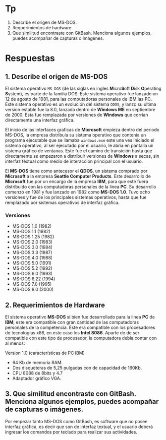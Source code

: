 # Tp 

1. Describe el origen de MS-DOS.
2. Requerimientos de hardware.
3. Que similitud encontraste con GitBash. Menciona algunos ejemplos, puedes acompañar de capturas o imágenes.

# Respuestas

## 1. Describe el origen de MS-DOS
El sistema operativo `MS-DOS` (de las siglas en ingles **M**icro**S**oft **D**isk **O**perating **S**ystem), es parte de la familia DOS. Este sistema operativo fue lanzado un 12 de agosto de 1981, para las computadoras personales de IBM las PC. Este sistema operativo es un evolución del sistema `QDOS`, y lanzo su ultima version estable fue la 8.0, lanzada dentro de **Windows ME** en septiembre de 2000. Esta fue remplazada por versiones de **Windows** que corrían directamente una interfaz gráfica.

El inicio de las interfaces graficas de **Microsoft** empieza dentro del periodo MS-DOS, la empresa distribuía su sistema operativo que contenia un programa ejecutable que se llamaba `windows.exe` este una ves iniciado el sistema operativo, al ser ejecutado por el usuario, le abría en pantalla un sistema gráfico de ventanas. Este fue el camino de transición hasta que directamente se empezaron a distribuir versiones de **Windows** a secas, sin interfaz textual como medio de interacción principal con el usuario.

El **MS-DOS** tiene como antecesor el **QDOS**, un sistema comprado por **Microsoft** a la empresa **Seattle Computer Products**. Este desarrollo de **Microsoft** fue por un encargo de la empresa **IBM**, para que este fuera distribuido con las computadoras personales de la linea **PC**. Su desarrollo comenzó en 1981 y fue lanzado en 1982 como **MS-DOS 1.0**. Tuvo ocho versiones y fue de los principales sistemas operativos, hasta que fue remplazado por sistemas operativos de interfaz gráfica.

### Versiones
- MS-DOS 1.0 (1982)
- MS-DOS 1.1 (1982)
- MS-DOS 1.25 (1982)
- MS-DOS 2.0 (1983)
- MS-DOS 3.0 (1984)
- MS-DOS 3.3 (1987)
- MS-DOS 4.0 (1988)
- MS-DOS 5.0 (1991)
- MS-DOS 5.2 (1992)
- MS-DOS 6.0 (1993)
- MS-DOS 6.22 (1994)
- MS-DOS 7.0 (1995)
- MS-DOS 8.0 (2000)

## 2. Requerimientos de Hardware

El sistema operativo **MS-DOS** si bien fue desarrollado para la linea **PC** de **IBM**, este era compatible con gran cantidad de las computadoras personales de la competencia. Este era compatible con los procesadores de tecnologías x86, en este caso los **Intel 8086**. Aparte de de ser compatible con este tipo de procesador, la computadora debía contar con al menos:

Version 1.0 (características de PC IBM)
- 64 Kb de memoria RAM.
- Dos disqueteras de 5,25 pulgadas con de capacidad de 160Kb.
- CPU 8088 de 8bits y 4.7
- Adaptador gráfico VGA.


## 3. Que similitud encontraste con **GitBash**. Menciona algunos ejemplos, puedes acompañar de capturas o imágenes.

Por empezar tanto MS-DOS como GitBash, es software que no posee interfaz gráfica, es decir que son de interfaz textual, y el usuario deberá ingresar los comandos por teclado para realizar sus actividades.

